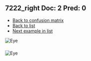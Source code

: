 ## 7222_right Doc: 2 Pred: 0
- [Back to confusion matrix](https://github.com/juliandewit/kaggle_retinopathy/blob/master/matrix.md)
- [Back to list](https://github.com/juliandewit/kaggle_retinopathy/blob/master/lists/20/list.md)
- [Next example in list](https://github.com/juliandewit/kaggle_retinopathy/blob/master/lists/20/72/7272_right.md)

![Eye](https://retinopaty.blob.core.windows.net/size1024/7222_right_2.jpeg)

### 

![Eye]()
